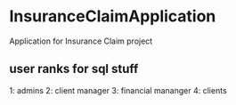 # InsuranceClaimApplication
Application for Insurance Claim project

## user ranks for sql stuff
1: admins
2: client manager
3: financial mananger
4: clients

